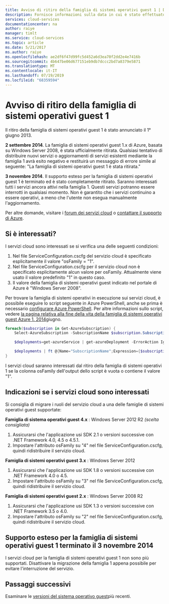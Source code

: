 ```yaml
---
title: Avviso di ritiro della famiglia di sistemi operativi guest 1 | Documentazione Microsoft
description: Fornisce informazioni sulla data in cui è stato effettuato il ritiro della famiglia di sistemi operativi guest 1 e su come stabilire se si è interessati
services: cloud-services
documentationcenter: na
author: raiye
manager: timlt
ms.service: cloud-services
ms.topic: article
ms.date: 5/21/2017
ms.author: raiye
ms.openlocfilehash: ae2df6f47d99fc5d452a6d3ea70f2dd2e4e7416b
ms.sourcegitcommit: 4b647be06d677151eb9db7dccc2bd7a8379e5871
ms.translationtype: MT
ms.contentlocale: it-IT
ms.lasthandoff: 07/19/2019
ms.locfileid: "68359594"
---
```

# <a name="guest-os-family-1-retirement-notice"></a>Avviso di ritiro della famiglia di sistemi operativi guest 1
Il ritiro della famiglia di sistemi operativi guest 1 è stato annunciato il 1° giugno 2013.

**2 settembre 2014**. La famiglia di sistemi operativi guest 1.x di Azure, basata su Windows Server 2008, è stata ufficialmente ritirata. Qualsiasi tentativo di distribuire nuovi servizi o aggiornamenti di servizi esistenti mediante la famiglia 1 avrà esito negativo e restituirà un messaggio di errore simile al seguente: "La famiglia di sistemi operativi guest 1 è stata ritirata."

**3 novembre 2014**. Il supporto esteso per la famiglia di sistemi operativi guest 1 è terminato ed è stato completamente ritirato. Saranno interessati tutti i servizi ancora attivi nella famiglia 1. Questi servizi potranno essere interrotti in qualsiasi momento. Non è garantito che i servizi continuino a essere operativi, a meno che l'utente non esegua manualmente l'aggiornamento.

Per altre domande, visitare i [forum dei servizi cloud](https://social.msdn.microsoft.com/Forums/home?forum=windowsazuredevelopment&filter=alltypes&sort=lastpostdesc) o [contattare il supporto di Azure](https://azure.microsoft.com/support/options/).

## <a name="are-you-affected"></a>Si è interessati?
I servizi cloud sono interessati se si verifica una delle seguenti condizioni:

1. Nel file ServiceConfiguration.cscfg del servizio cloud è specificato esplicitamente il valore "osFamily = "1".
2. Nel file ServiceConfiguration.cscfg per il servizio cloud non è specificato esplicitamente alcun valore per osFamily. Attualmente viene usato il valore predefinito "1" in questo caso.
3. Il valore della famiglia di sistemi operativi guest indicato nel portale di Azure è "Windows Server 2008".

Per trovare la famiglia di sistemi operativi in esecuzione sui servizi cloud, è possibile eseguire lo script seguente in Azure PowerShell, anche se prima è necessario [configurare Azure PowerShell](/powershell/azureps-cmdlets-docs). Per altre informazioni sullo script, vedere [la pagina relativa alla fine della vita della famiglia di sistemi operativi guest Azure 1. 2014](https://blogs.msdn.com/b/ryberry/archive/2014/04/02/azure-guest-os-family-1-end-of-life-june-2014.aspx)giugno.

```Powershell
foreach($subscription in Get-AzureSubscription) {
    Select-AzureSubscription -SubscriptionName $subscription.SubscriptionName

    $deployments=get-azureService | get-azureDeployment -ErrorAction Ignore | where {$_.SdkVersion -NE ""}

    $deployments | ft @{Name="SubscriptionName";Expression={$subscription.SubscriptionName}}, ServiceName, SdkVersion, Slot, @{Name="osFamily";Expression={(select-xml -content $_.configuration -xpath "/ns:ServiceConfiguration/@osFamily" -namespace $namespace).node.value }}, osVersion, Status, URL
}
```

I servizi cloud saranno interessati dal ritiro della famiglia di sistemi operativi 1 se la colonna osFamily dell'output dello script è vuota o contiene il valore "1".

## <a name="recommendations-if-you-are-affected"></a>Indicazioni se i servizi cloud sono interessati
Si consiglia di migrare i ruoli del servizio cloud a una delle famiglie di sistemi operativi guest supportate:

**Famiglia di sistema operativi guest 4.x** : Windows Server 2012 R2 *(scelta consigliata)*

1. Assicurarsi che l'applicazione usi SDK 2.1 o versioni successive con .NET Framework 4.0, 4.5 o 4.5.1.
2. Impostare l'attributo osFamily su "4" nel file ServiceConfiguration.cscfg, quindi ridistribuire il servizio cloud.

**Famiglia di sistemi operativi guest 3.x** : Windows Server 2012

1. Assicurarsi che l'applicazione usi SDK 1.8 o versioni successive con .NET Framework 4.0 o 4.5.
2. Impostare l'attributo osFamily su "3" nel file ServiceConfiguration.cscfg, quindi ridistribuire il servizio cloud.

**Famiglia di sistemi operativi guest 2.x** : Windows Server 2008 R2

1. Assicurarsi che l'applicazione usi SDK 1.3 o versioni successive con .NET Framework 3.5 o 4.0.
2. Impostare l'attributo osFamily su "2" nel file ServiceConfiguration.cscfg, quindi ridistribuire il servizio cloud.

## <a name="extended-support-for-guest-os-family-1-ended-nov-3-2014"></a>Supporto esteso per la famiglia di sistemi operativi guest 1 terminato il 3 novembre 2014
I servizi cloud per la famiglia di sistemi operativi guest 1 non sono più supportati. Disattivare la migrazione della famiglia 1 appena possibile per evitare l'interruzione del servizio.  

## <a name="next-steps"></a>Passaggi successivi
Esaminare le [versioni del sistema operativo guest](cloud-services-guestos-update-matrix.md)più recenti.
